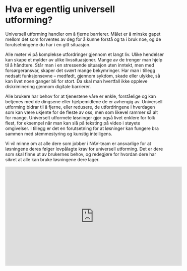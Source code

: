 # Hva er egentlig universell utforming?

<p class="typo-ingress">Universell utforming handler om å fjerne barrierer. Målet er å minske gapet mellom det som forventes av deg for å kunne forstå og ta i bruk noe, og de forutsetningene du har i en gitt situasjon.</p>

Alle møter vi på komplekse utfordringer gjennom et langt liv. Ulike hendelser kan skape et mylder av ulike livssituasjoner. Mange av de trenger man hjelp til å håndtere. Står man i en stressende situasjon uten inntekt, men med forsørgeransvar, skaper det svært mange bekymringer. Har man i tillegg nedsatt funksjonsevne – medfødt, gjennom sykdom, skade eller ulykke, så kan livet noen ganger bli for stort. Da skal man hvertfall ikke oppleve diskriminering gjennom digitale barrierer.

Alle brukere har behov for at tjenestene våre er enkle, forståelige og kan betjenes med de dingsene eller hjelpemidlene de er avhengig av. Universell utforming bidrar til å fjerne, eller redusere, de utfordringene i hverdagen som kan være ukjente for de fleste av oss, men som likevel rammer så alt for mange. Universelt utformete løsninger gjør også livet enklere for folk flest, for eksempel når man kan slå på teksting på video i støyete omgivelser. I tillegg er det en forutsetning for at løsninger kan fungere bra sammen med stemmestyring og kunstig intelligens.
 
Vi vil minne om at alle dere som jobber i NAV-team er ansvarlige for at løsningene deres følger lovpålagte krav for universell utforming. Det er dere som skal finne ut av brukernes behov, og redegjøre for hvordan dere har sikret at alle kan bruke løsningene dere lager. 

<iframe width="560" height="315" src="https://www.youtube.com/embed/KSLx3yPwGGY" title="YouTube video player" frameborder="0" allow="accelerometer; autoplay; clipboard-write; encrypted-media; gyroscope; picture-in-picture" allowfullscreen></iframe>

